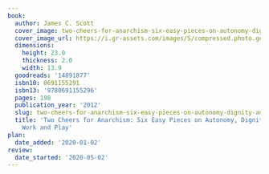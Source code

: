 ```yaml
---
book:
  author: James C. Scott
  cover_image: two-cheers-for-anarchism-six-easy-pieces-on-autonomy-dignity-and-meaningful-work-and-play.jpg
  cover_image_url: https://i.gr-assets.com/images/S/compressed.photo.goodreads.com/books/1384020718l/14891877._SX98_.jpg
  dimensions:
    height: 23.0
    thickness: 2.0
    width: 13.9
  goodreads: '14891877'
  isbn10: 0691155291
  isbn13: '9780691155296'
  pages: 198
  publication_year: '2012'
  slug: two-cheers-for-anarchism-six-easy-pieces-on-autonomy-dignity-and-meaningful-work-and-play
  title: 'Two Cheers for Anarchism: Six Easy Pieces on Autonomy, Dignity and Meaningful
    Work and Play'
plan:
  date_added: '2020-01-02'
review:
  date_started: '2020-05-02'
---
```

